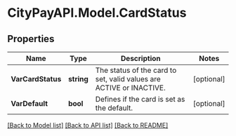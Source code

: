 # CityPayAPI.Model.CardStatus

## Properties

Name | Type | Description | Notes
------------ | ------------- | ------------- | -------------
**VarCardStatus** | **string** | The status of the card to set, valid values are ACTIVE or INACTIVE. | [optional] 
**VarDefault** | **bool** | Defines if the card is set as the default. | [optional] 

[[Back to Model list]](../README.md#documentation-for-models) [[Back to API list]](../README.md#documentation-for-api-endpoints) [[Back to README]](../README.md)

